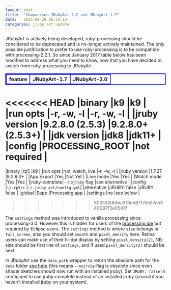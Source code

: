 ```yaml
---
layout: post
title:  "Comparison JRubyArt-2.2 and JRubyArt-1.7"
date:   2015-09-28 06:24:13
categories: jruby_art update
---
```


JRubyArt is actively being developed, ruby-processing should be considered to be deprecated and is no-longer actively maintained.  The only possible justification to prefer to use ruby-processing is to be compatible with processing-2.2.1. So since January 2017 table below has been modified to address what you need to know, now that you have decided to switch from ruby-processing to JRubyArt

<style>
table{
    border-collapse: collapse;
    border-spacing: 0;
    border:2px solid #0000FF;
}

th{
    border:2px solid #0000FF;
}
</style>

|feature       |  JRubyArt-1.7     |  JRubyArt-2.0           |
|----------    |---------------    |-----------              |
<<<<<<< HEAD
|binary        |k9                 |k9                       |
|run opts      |-r, -w, -l         |-r, -w, -l               |
|jruby version |9.2.8.0 (2.5.3)    |9.2.8.0+  (2.5.3+)       |
|jdk version   |jdk8               |jdk11+                   |
|config        |PROCESSING_ROOT    |not required             |
=======
|binary        |rp5                |k9                       |
|run opts      |run, watch, live   |-r, -w, -l               |
|jruby version |1.7.27             |9.2.8.0+                 |
|App Export    |Yes                |Not Yet                  |
|Live mode     |Yes                |Yes                      |
|Watch mode    |Yes                |Yes                      |
|jruby-complete|`--nojruby` flag   |see alternative          |
|config        |`~/.rp5rc`         |`~/.jruby_art/config.yml`|
|alternative   |JRUBY: false       |JRUBY: false             |
|global        |$app               |Processing.app           |
|settings      |no                 |see below                |
>>>>>>> 302532dbfbc313ed87f7d557e5340087f3e05417

The `settings` method was introduced to vanilla processing since processing-3.0. However this is hidden for users of the [processing ide][settings] but required by Eclipse users. The `settings` method is where `size` belongs or `full_screen`, also you should set `smooth` and `pixel_density` here. Retina users can make use of their hi-dpi display by setting `pixel_density(2)`, NB: size should be first line of `settings`, and if used `pixel_density(2)` should be next.

In JRubyArt use the `data_path` wrapper to return the absolute path for the `data` folder [see here][here] (this means `--nojruby` flag is obsolete since even shader sketches should now run with an installed jruby). Set `JRUBY: false` in config.yml to use jruby-complete instead of an installed jruby (crucial if you haven't installed jruby on your system).

[settings]:https://processing.org/reference/settings_.html
[here]:{{site.github.url}}/data_path/
